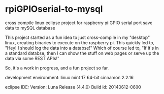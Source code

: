 # rpiGPIOserial-to-mysql
cross compile linux eclipse project for raspberry pi GPIO serial port save data to mySQL database

This project started as a fun idea to just cross-compile in my "desktop" linux, creating binaries to execute on the raspberry pi.  This quickly led to, "Hey!  I should log the data into a databse!"
Which of course led to, "If it's in a standard databse, then I can show the stuff on web pages or serve up the data via some REST APIs!"

So, it's a work in progress, and a fun project so far.

development environment:
linux mint 17 64-bit
cinnamon 2.2.16

eclipse IDE:
Version: Luna Release (4.4.0)
Build id: 20140612-0600
